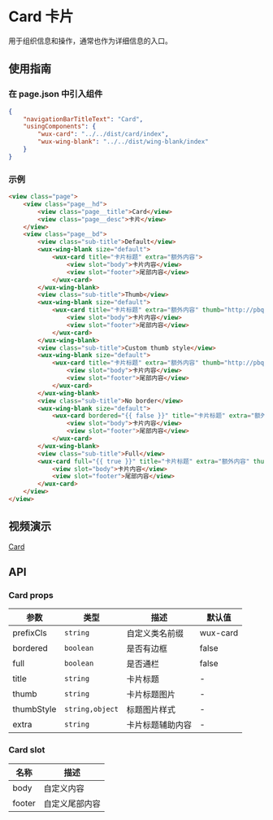 # Card 卡片

用于组织信息和操作，通常也作为详细信息的入口。

## 使用指南

### 在 page.json 中引入组件

```json
{
    "navigationBarTitleText": "Card",
    "usingComponents": {
        "wux-card": "../../dist/card/index",
        "wux-wing-blank": "../../dist/wing-blank/index"
    }
}
```

### 示例

```html
<view class="page">
    <view class="page__hd">
        <view class="page__title">Card</view>
        <view class="page__desc">卡片</view>
    </view>
    <view class="page__bd">
        <view class="sub-title">Default</view>
        <wux-wing-blank size="default">
            <wux-card title="卡片标题" extra="额外内容">
                <view slot="body">卡片内容</view>
                <view slot="footer">尾部内容</view>
            </wux-card>
        </wux-wing-blank>
        <view class="sub-title">Thumb</view>
        <wux-wing-blank size="default">
            <wux-card title="卡片标题" extra="额外内容" thumb="http://pbqg2m54r.bkt.clouddn.com/logo.png">
                <view slot="body">卡片内容</view>
                <view slot="footer">尾部内容</view>
            </wux-card>
        </wux-wing-blank>
        <view class="sub-title">Custom thumb style</view>
        <wux-wing-blank size="default">
            <wux-card title="卡片标题" extra="额外内容" thumb="http://pbqg2m54r.bkt.clouddn.com/logo.png" thumb-style="border-radius: 50%;">
                <view slot="body">卡片内容</view>
                <view slot="footer">尾部内容</view>
            </wux-card>
        </wux-wing-blank>
        <view class="sub-title">No border</view>
        <wux-wing-blank size="default">
            <wux-card bordered="{{ false }}" title="卡片标题" extra="额外内容" thumb="http://pbqg2m54r.bkt.clouddn.com/logo.png">
                <view slot="body">卡片内容</view>
                <view slot="footer">尾部内容</view>
            </wux-card>
        </wux-wing-blank>
        <view class="sub-title">Full</view>
        <wux-card full="{{ true }}" title="卡片标题" extra="额外内容" thumb="http://pbqg2m54r.bkt.clouddn.com/logo.png">
            <view slot="body">卡片内容</view>
            <view slot="footer">尾部内容</view>
        </wux-card>
    </view>
</view>
```

## 视频演示

[Card](./_media/card.mp4 ':include :type=iframe width=375px height=667px')

## API

### Card props

| 参数 | 类型 | 描述 | 默认值 |
| --- | --- | --- | --- |
| prefixCls | <code>string</code> | 自定义类名前缀 | wux-card |
| bordered | <code>boolean</code> | 是否有边框 | false |
| full | <code>boolean</code> | 是否通栏 | false |
| title | <code>string</code> | 卡片标题 | - |
| thumb | <code>string</code> | 卡片标题图片 | - |
| thumbStyle | <code>string,object</code> | 标题图片样式 | - |
| extra | <code>string</code> | 卡片标题辅助内容 | - |

### Card slot

| 名称 | 描述 |
| --- | --- |
| body | 自定义内容 |
| footer | 自定义尾部内容 |